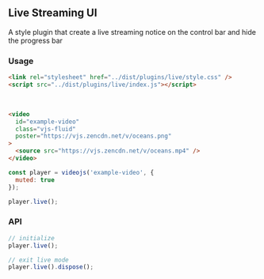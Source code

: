 ## Live Streaming UI <!-- {docsify-ignore-all} -->

A style plugin that create a live streaming notice on the control bar and hide the progress bar

### Usage

```html inject keep
<link rel="stylesheet" href="../dist/plugins/live/style.css" />
<script src="../dist/plugins/live/index.js"></script>
```

<br />

```html inject
<video
  id="example-video"
  class="vjs-fluid"
  poster="https://vjs.zencdn.net/v/oceans.png"
>
  <source src="https://vjs.zencdn.net/v/oceans.mp4" />
</video>
```

```js run
const player = videojs('example-video', {
  muted: true
});

player.live();
```

### API

```js
// initialize
player.live();

// exit live mode
player.live().dispose();
```
